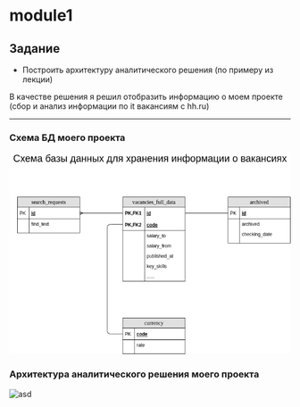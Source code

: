 # module1
## Задание
* Построить архитектуру аналитического решения (по примеру из лекции) 

В качестве решения я решил отобразить информацию о моем проекте (сбор и анализ информации по it вакансиям с hh.ru)

---
### Схема БД моего проекта
![Схема БД моего проекта](https://github.com/alexeiveselov92/DE-101/blob/main/module1/postgresql_mindmap.png)
### Архитектура аналитического решения моего проекта

![asd](https://github.com/alexeiveselov92/DE-101/blob/main/module1/архитектура.drawio)
